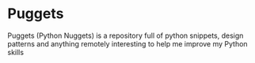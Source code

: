 # Puggets
Puggets (Python Nuggets) is a repository full of python snippets, design patterns and anything remotely interesting to help me improve my Python skills 
